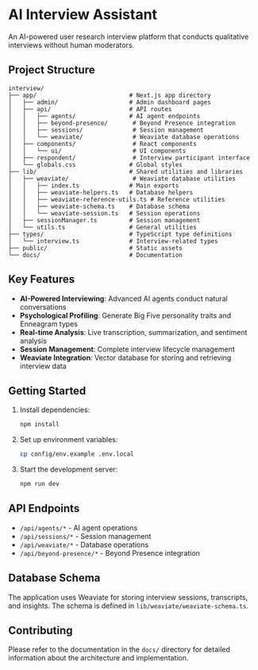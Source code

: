 # AI Interview Assistant

An AI-powered user research interview platform that conducts qualitative interviews without human moderators.

## Project Structure

```
interview/
├── app/                          # Next.js app directory
│   ├── admin/                    # Admin dashboard pages
│   ├── api/                      # API routes
│   │   ├── agents/               # AI agent endpoints
│   │   ├── beyond-presence/       # Beyond Presence integration
│   │   ├── sessions/              # Session management
│   │   └── weaviate/              # Weaviate database operations
│   ├── components/                # React components
│   │   └── ui/                    # UI components
│   ├── respondent/                # Interview participant interface
│   └── globals.css               # Global styles
├── lib/                          # Shared utilities and libraries
│   ├── weaviate/                  # Weaviate database utilities
│   │   ├── index.ts              # Main exports
│   │   ├── weaviate-helpers.ts   # Database helpers
│   │   ├── weaviate-reference-utils.ts # Reference utilities
│   │   ├── weaviate-schema.ts    # Database schema
│   │   └── weaviate-session.ts   # Session operations
│   ├── sessionManager.ts         # Session management
│   └── utils.ts                  # General utilities
├── types/                        # TypeScript type definitions
│   └── interview.ts              # Interview-related types
├── public/                       # Static assets
└── docs/                         # Documentation
```

## Key Features

- **AI-Powered Interviewing**: Advanced AI agents conduct natural conversations
- **Psychological Profiling**: Generate Big Five personality traits and Enneagram types
- **Real-time Analysis**: Live transcription, summarization, and sentiment analysis
- **Session Management**: Complete interview lifecycle management
- **Weaviate Integration**: Vector database for storing and retrieving interview data

## Getting Started

1. Install dependencies:
   ```bash
   npm install
   ```

2. Set up environment variables:
   ```bash
   cp config/env.example .env.local
   ```

3. Start the development server:
   ```bash
   npm run dev
   ```

## API Endpoints

- `/api/agents/*` - AI agent operations
- `/api/sessions/*` - Session management
- `/api/weaviate/*` - Database operations
- `/api/beyond-presence/*` - Beyond Presence integration

## Database Schema

The application uses Weaviate for storing interview sessions, transcripts, and insights. The schema is defined in `lib/weaviate/weaviate-schema.ts`.

## Contributing

Please refer to the documentation in the `docs/` directory for detailed information about the architecture and implementation.